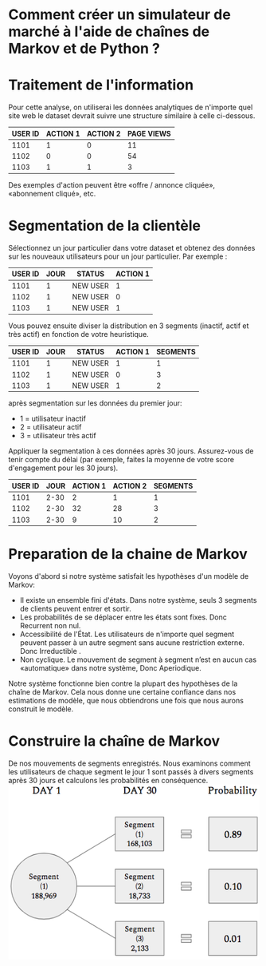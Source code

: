 # Comment créer un simulateur de marché à l'aide de chaînes de Markov et de Python ?

# Traitement de l'information 
Pour cette analyse, on utiliserai les données analytiques de n'importe quel site web 
le dataset devrait suivre une structure similaire à celle ci-dessous. 

| USER ID | ACTION 1 | ACTION 2 | PAGE VIEWS |
|---------|----------|----------|------------|
| 1101    | 1        | 0        | 11         | 
| 1102    | 0        | 0        | 54         |
| 1103    | 1        | 1        | 3          |
          
Des exemples d'action peuvent être «offre / annonce cliquée», «abonnement cliqué», etc.

# Segmentation de la clientèle
Sélectionnez un jour particulier dans votre dataset et obtenez des données sur les nouveaux utilisateurs
pour un jour particulier. Par exemple :

| USER ID | JOUR     | STATUS   | ACTION 1   |
|---------|----------|----------|------------|
| 1101    | 1        | NEW USER | 1          | 
| 1102    | 1        | NEW USER | 0          |
| 1103    | 1        | NEW USER | 1          |

Vous pouvez ensuite diviser la distribution en 3 segments (inactif, actif et très actif)
en fonction de votre heuristique.

| USER ID | JOUR     | STATUS   | ACTION 1   | SEGMENTS |
|---------|----------|----------|------------|----------| 
| 1101    | 1        | NEW USER | 1          | 1        |
| 1102    | 1        | NEW USER | 0          | 3        | 
| 1103    | 1        | NEW USER | 1          | 2        |

après segmentation sur les données du premier jour:
 - 1 = utilisateur inactif
 - 2 = utilisateur actif 
 - 3 = utilisateur très actif
 
 Appliquer la segmentation à ces données après 30 jours. Assurez-vous de tenir compte du délai 
(par exemple, faites la moyenne de votre score d'engagement pour les 30 jours).
 
| USER ID | JOUR     | ACTION 1 | ACTION 2   | SEGMENTS |
|---------|----------|----------|------------|----------| 
| 1101    | 2-30     | 2        | 1          | 1        |
| 1102    | 2-30     | 32       | 28         | 3        | 
| 1103    | 2-30     | 9        | 10         | 2        |

# Preparation de la chaine de Markov
Voyons d'abord si notre système satisfait les hypothèses d'un modèle de Markov:
 - Il existe un ensemble fini d'états. Dans notre système, seuls 3 segments de clients peuvent entrer et sortir.
 - Les probabilités de se déplacer entre les états sont fixes. Donc Recurrent non nul.
 - Accessibilité de l'État. Les utilisateurs de n'importe quel segment peuvent passer à un autre segment sans aucune restriction externe. Donc Irreductible .
 - Non cyclique. Le mouvement de segment à segment n’est en aucun cas «automatique» dans notre système, Donc Aperiodique.
 
Notre système fonctionne bien contre la plupart des hypothèses de la chaîne de Markov. 
Cela nous donne une certaine confiance dans nos estimations de modèle, que nous obtiendrons
une fois que nous aurons construit le modèle.

# Construire la chaîne de Markov
De nos mouvements de segments enregistrés. Nous examinons comment les utilisateurs de chaque segment
le jour 1 sont passés à divers segments après 30 jours et calculons les probabilités en conséquence.
 ![alt text](1*PXZBg9KAbMB35Icoz-A67w.png)
 
 
 
 
 
